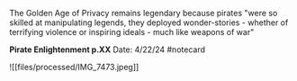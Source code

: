 The Golden Age of Privacy remains legendary because pirates "were so skilled at manipulating legends, they deployed wonder-stories - whether of terrifying violence or inspiring ideals - much like weapons of war"


**Pirate Enlightenment p.XX** 
Date: 4/22/24
 #notecard

![[files/processed/IMG_7473.jpeg]]